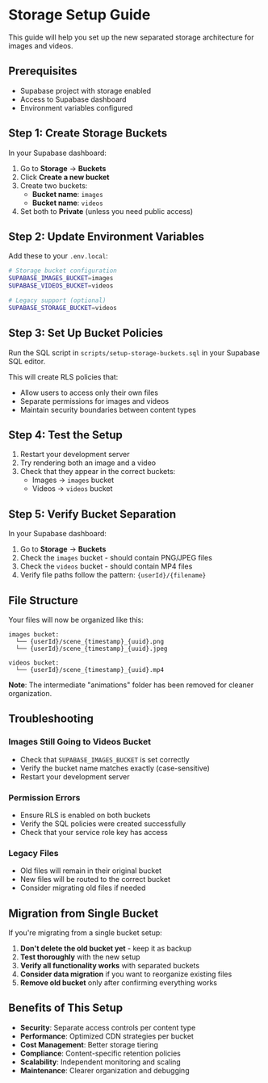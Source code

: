# Storage Setup Guide

This guide will help you set up the new separated storage architecture for images and videos.

## Prerequisites

- Supabase project with storage enabled
- Access to Supabase dashboard
- Environment variables configured

## Step 1: Create Storage Buckets

In your Supabase dashboard:

1. Go to **Storage** → **Buckets**
2. Click **Create a new bucket**
3. Create two buckets:
   - **Bucket name**: `images`
   - **Bucket name**: `videos`
4. Set both to **Private** (unless you need public access)

## Step 2: Update Environment Variables

Add these to your `.env.local`:

```bash
# Storage bucket configuration
SUPABASE_IMAGES_BUCKET=images
SUPABASE_VIDEOS_BUCKET=videos

# Legacy support (optional)
SUPABASE_STORAGE_BUCKET=videos
```

## Step 3: Set Up Bucket Policies

Run the SQL script in `scripts/setup-storage-buckets.sql` in your Supabase SQL editor.

This will create RLS policies that:
- Allow users to access only their own files
- Separate permissions for images and videos
- Maintain security boundaries between content types

## Step 4: Test the Setup

1. Restart your development server
2. Try rendering both an image and a video
3. Check that they appear in the correct buckets:
   - Images → `images` bucket
   - Videos → `videos` bucket

## Step 5: Verify Bucket Separation

In your Supabase dashboard:

1. Go to **Storage** → **Buckets**
2. Check the `images` bucket - should contain PNG/JPEG files
3. Check the `videos` bucket - should contain MP4 files
4. Verify file paths follow the pattern: `{userId}/{filename}`

## File Structure

Your files will now be organized like this:
```
images bucket:
  └── {userId}/scene_{timestamp}_{uuid}.png
  └── {userId}/scene_{timestamp}_{uuid}.jpeg

videos bucket:
  └── {userId}/scene_{timestamp}_{uuid}.mp4
```

**Note**: The intermediate "animations" folder has been removed for cleaner organization.

## Troubleshooting

### Images Still Going to Videos Bucket
- Check that `SUPABASE_IMAGES_BUCKET` is set correctly
- Verify the bucket name matches exactly (case-sensitive)
- Restart your development server

### Permission Errors
- Ensure RLS is enabled on both buckets
- Verify the SQL policies were created successfully
- Check that your service role key has access

### Legacy Files
- Old files will remain in their original bucket
- New files will be routed to the correct bucket
- Consider migrating old files if needed

## Migration from Single Bucket

If you're migrating from a single bucket setup:

1. **Don't delete the old bucket yet** - keep it as backup
2. **Test thoroughly** with the new setup
3. **Verify all functionality works** with separated buckets
4. **Consider data migration** if you want to reorganize existing files
5. **Remove old bucket** only after confirming everything works

## Benefits of This Setup

- **Security**: Separate access controls per content type
- **Performance**: Optimized CDN strategies per bucket
- **Cost Management**: Better storage tiering
- **Compliance**: Content-specific retention policies
- **Scalability**: Independent monitoring and scaling
- **Maintenance**: Clearer organization and debugging
